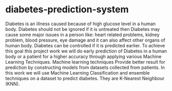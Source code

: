 # diabetes-prediction-system
Diabetes is an illness caused because of high glucose level in a human body. Diabetes should not be ignored if it is untreated then Diabetes may cause some major issues in a person like: heart related problems, kidney problem, blood pressure, eye damage and it can also affect other organs of human body. Diabetes can be controlled if it is predicted earlier. To achieve this goal this project work we will do early prediction of Diabetes in a human body or a patient for a higher accuracy through applying various Machine Learning Techniques. Machine learning techniques Provide better result for prediction by constructing models from datasets collected from patients. In this work we will use Machine Learning Classification and ensemble techniques on a dataset to predict diabetes. They are K-Nearest Neighbour (KNN).
